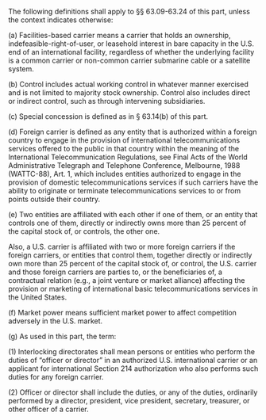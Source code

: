 The following definitions shall apply to §§ 63.09-63.24 of this part, unless the context indicates otherwise:

(a) Facilities-based carrier means a carrier that holds an ownership, indefeasible-right-of-user, or leasehold interest in bare capacity in the U.S. end of an international facility, regardless of whether the underlying facility is a common carrier or non-common carrier submarine cable or a satellite system.

(b) Control includes actual working control in whatever manner exercised and is not limited to majority stock ownership. Control also includes direct or indirect control, such as through intervening subsidiaries.

(c) Special concession is defined as in § 63.14(b) of this part.

(d) Foreign carrier is defined as any entity that is authorized within a foreign country to engage in the provision of international telecommunications services offered to the public in that country within the meaning of the International Telecommunication Regulations, see Final Acts of the World Administrative Telegraph and Telephone Conference, Melbourne, 1988 (WATTC-88), Art. 1, which includes entities authorized to engage in the provision of domestic telecommunications services if such carriers have the ability to originate or terminate telecommunications services to or from points outside their country.

(e) Two entities are affiliated with each other if one of them, or an entity that controls one of them, directly or indirectly owns more than 25 percent of the capital stock of, or controls, the other one.

Also, a U.S. carrier is affiliated with two or more foreign carriers if the foreign carriers, or entities that control them, together directly or indirectly own more than 25 percent of the capital stock of, or control, the U.S. carrier and those foreign carriers are parties to, or the beneficiaries of, a contractual relation (e.g., a joint venture or market alliance) affecting the provision or marketing of international basic telecommunications services in the United States.
                                    

(f) Market power means sufficient market power to affect competition adversely in the U.S. market.

(g) As used in this part, the term:

(1) Interlocking directorates shall mean persons or entities who perform the duties of “officer or director” in an authorized U.S. international carrier or an applicant for international Section 214 authorization who also performs such duties for any foreign carrier.

(2) Officer or director shall include the duties, or any of the duties, ordinarily performed by a director, president, vice president, secretary, treasurer, or other officer of a carrier.
                                    

